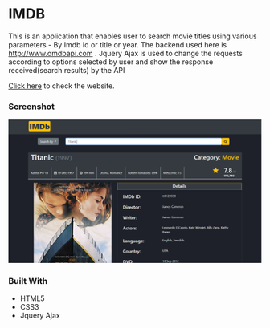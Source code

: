 # IMDB

This is an application that enables user to search movie titles using various parameters - By Imdb Id or title or year. The backend used here is http://www.omdbapi.com . Jquery Ajax is used to change the requests according to options selected by user and show the response received(search results) by the API

[Click here](https://sharan3009.github.io/imdb) to check the website.

### Screenshot
![](screenshots/imdb.png)<br>

### Built With
* HTML5
* CSS3
* Jquery Ajax